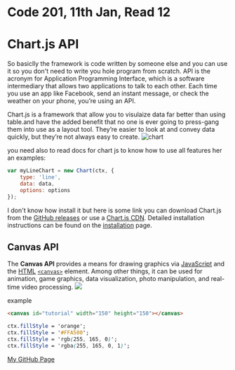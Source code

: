 # Code 201, 11th Jan, Read 12
# Chart.js API 
So basiclly the framework is code written by someone else and you can use it so you don't need to write you hole program from scratch.
API is the acronym for Application Programming Interface, which is a software intermediary that allows two applications to talk to each other. Each time you use an app like Facebook, send an instant message, or check the weather on your phone, you’re using an API.

Chart.js is a framework that allow you to visulaize data far better than using table.and have the added benefit that no one is ever going to press-gang them into use as a layout tool. They’re easier to look at and convey data quickly, but they’re not always easy to create.
![chart](https://cdn.mos.cms.futurecdn.net/S5bicwPe8vbP9nt3iwAwwi.jpg)

you need also to read docs for chart js to know how to use all features
her an examples:
```javascript
var myLineChart = new Chart(ctx, {
    type: 'line',
    data: data,
    options: options
});
```
I don't know how install it but here is some link you can download  Chart.js from the [GitHub releases](https://github.com/chartjs/Chart.js/releases/latest) or use a [Chart.js CDN](https://www.jsdelivr.com/package/npm/chart.js). Detailed installation instructions can be found on the [installation](https://www.chartjs.org/docs/latest/getting-started/installation.html) page.

## Canvas API 

The **Canvas API** provides a means for drawing graphics via [JavaScript](https://developer.mozilla.org/en-US/docs/Web/JavaScript) and the [HTML](https://developer.mozilla.org/en-US/docs/Web/HTML)  [`<canvas>`](https://developer.mozilla.org/en-US/docs/Web/HTML/Element/canvas) element. Among other things, it can be used for animation, game graphics, data visualization, photo manipulation, and real-time video processing.
![](https://wersm.com/wp-content/uploads/2017/04/Screen-Shot-2017-03-31-at-3.56.40-PM-1024x598-1024x598.jpg)

example
```html
<canvas id="tutorial" width="150" height="150"></canvas>
```

```css
ctx.fillStyle = 'orange';
ctx.fillStyle = '#FFA500';
ctx.fillStyle = 'rgb(255, 165, 0)';
ctx.fillStyle = 'rgba(255, 165, 0, 1)';
```

[My GitHub Page](https://omar-tarawneh.github.io/reading-notes/class12)